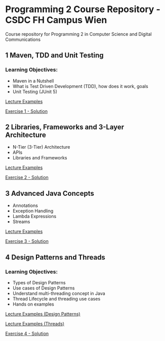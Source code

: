 # Programming 2 Course Repository - CSDC FH Campus Wien
Course repository for Programming 2 in Computer Science and Digital Communications

## 1 Maven, TDD and Unit Testing
### Learning Objectives:
- Maven in a Nutshell
- What is Test Driven Development (TDD), how does it work, goals
- Unit Testing (JUnit 5)

[Lecture Examples](https://github.com/leonardo1710/prg2_lecturecode_ss22/tree/master/src/main/java/at/ac/fhcampuswien/unittesting)

[Exercise 1 - Solution](https://github.com/leonardo1710/prg2-exercise-1-solution)

## 2 Libraries, Frameworks and 3-Layer Architecture
- N-Tier (3-Tier) Architecture
- APIs
- Libraries and Frameworks

[Lecture Examples](https://github.com/leonardo1710/prg2_lecturecode_ss22/tree/master/src/main/java/at/ac/fhcampuswien/libraries)

[Exercise 2 - Solution](https://github.com/leonardo1710/prg2-exercise-2-solution)

## 3 Advanced Java Concepts
- Annotations
- Exception Handling
- Lambda Expressions
- Streams

[Lecture Examples](https://github.com/leonardo1710/prg2_lecturecode_ss22/tree/master/src/main/java/at/ac/fhcampuswien/advanced)

[Exercise 3 - Solution](https://github.com/leonardo1710/prg2-exercise-3-solution)

## 4 Design Patterns and Threads
### Learning Objectives:
- Types of Design Patterns
- Use cases of Design Patterns
- Understand multi-threading concept in Java
- Thread Lifecycle and threading use cases
- Hands on examples

[Lecture Examples (Design Patterns)](https://github.com/leonardo1710/prg2_lecturecode_ss22/tree/master/src/main/java/at/ac/fhcampuswien/designpatterns)

[Lecture Examples (Threads)](https://github.com/leonardo1710/prg2_lecturecode_ss22/tree/master/src/main/java/at/ac/fhcampuswien/threads)

[Exercise 4 - Solution](https://github.com/leonardo1710/prg2-exercise-4-solution)

